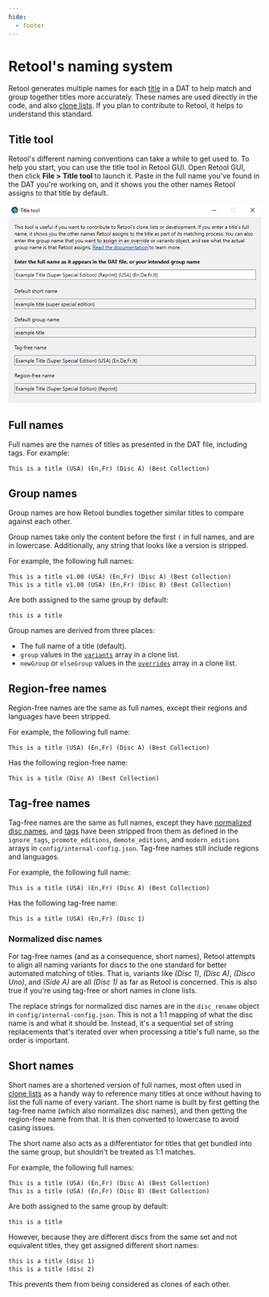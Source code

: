 ```yaml
---
hide:
  - footer
---
```


# Retool's naming system

Retool generates multiple names for each [title](../terminology/#titles) in a DAT to help
match and group together titles more accurately. These names are used directly in the
code, and also [clone lists](../clone-lists). If you plan to contribute to Retool, it
helps to understand this standard.

## Title tool

Retool's different naming conventions can take a while to get used to. To help you
start, you can use the title tool in Retool GUI. Open Retool GUI, then click
**File > Title tool** to launch it. Paste in the full name you've found in the DAT
you're working on, and it shows you the other names Retool assigns to that title by
default.

![A screenshot of the main Retool's title tool](images/title-tool.png)

## Full names

Full names are the names of titles as presented in the DAT file, including tags. For
example:

```
This is a title (USA) (En,Fr) (Disc A) (Best Collection)
```

## Group names

Group names are how Retool bundles together similar titles to compare against each other.

Group names take only the content before the first `(` in full names, and are in
lowercase. Additionally, any string that looks like a version is stripped.

For example, the following full names:

```
This is a title v1.00 (USA) (En,Fr) (Disc A) (Best Collection)
This is a title v1.00 (USA) (En,Fr) (Disc B) (Best Collection)
```

Are both assigned to the same group by default:

```
this is a title
```

Group names are derived from three places:

* The full name of a title (default).
* `group` values in the [`variants`](../contribute-clone-lists/#variants) array in
  a clone list.
* `newGroup` or `elseGroup` values in the [`overrides`](../contribute-clone-lists/#overrides)
  array in a clone list.

## Region-free names

Region-free names are the same as full names, except their regions and languages have been
stripped.

For example, the following full name:

```
This is a title (USA) (En,Fr) (Disc A) (Best Collection)
```

Has the following region-free name:

```
This is a title (Disc A) (Best Collection)
```

## Tag-free names

Tag-free names are the same as full names, except they have [normalized disc names](#normalized-disc-names),
and [tags](../terminology/#tags) have been stripped from them as defined in the
`ignore_tags`, `promote_editions`, `demote_editions`, and `modern_editions` arrays in
`config/internal-config.json`. Tag-free names still include regions and languages.

For example, the following full name:

```
This is a title (USA) (En,Fr) (Disc A) (Best Collection)
```

Has the following tag-free name:

```
This is a title (USA) (En,Fr) (Disc 1)
```

### Normalized disc names

For tag-free names (and as a consequence, short names), Retool attempts to align all
naming variants for discs to the one standard for better automated matching of titles.
That is, variants like _(Disc 1)_, _(Disc A)_, _(Disco Uno)_, and _(Side A)_ are all
_(Disc 1)_ as far as Retool is concerned. This is also true if you're using tag-free or
short names in clone lists.

The replace strings for normalized disc names are in the `disc_rename` object in
`config/internal-config.json`. This is not a 1:1 mapping of what the disc name is and what
it should be. Instead, it's a sequential set of string replacements that's iterated over
when processing a title's full name, so the order is important.

## Short names

Short names are a shortened version of full names, most often used in [clone lists](../clone-lists)
as a handy way to reference many titles at once without having to list the full name of
every variant. The short name is built by first getting the tag-free name (which also
normalizes disc names), and then getting the region-free name from that. It is then
converted to lowercase to avoid casing issues.

The short name also acts as a differentiator for titles that get bundled into the same
group, but shouldn't be treated as 1:1 matches.

For example, the following full names:

```
This is a title (USA) (En,Fr) (Disc A) (Best Collection)
This is a title (USA) (En,Fr) (Disc B) (Best Collection)
```

Are both assigned to the same group by default:

```
this is a title
```

However, because they are different discs from the same set and not equivalent titles,
they get assigned different short names:

```
this is a title (disc 1)
this is a title (disc 2)
```

This prevents them from being considered as clones of each other.
